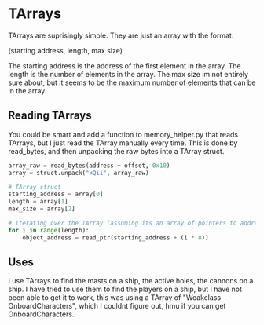 # TArrays
TArrays are suprisingly simple. They are just an array with the format:

(starting address, length, max size)

The starting address is the address of the first element in the array. The length is the number of elements in the array. The max size im not entirely sure about, but it seems to be the maximum number of elements that can be in the array.

## Reading TArrays
You could be smart and add a function to memory_helper.py that reads TArrays, but I just read the TArray manually every time.
This is done by read_bytes, and then unpacking the raw bytes into a TArray struct.
```python
array_raw = read_bytes(address + offset, 0x10)
array = struct.unpack("<Qii", array_raw)

# TArray struct
starting_address = array[0]
length = array[1]
max_size = array[2]

# Iterating over the TArray (assuming its an array of pointers to addresses)
for i in range(length):
    object_address = read_ptr(starting_address + (i * 8))
```

## Uses
I use TArrays to find the masts on a ship, the active holes, the cannons on a ship. I have tried to use them to find the players on a ship, but I have not been able to get it to work, this was using a TArray of "Weakclass OnboardCharacters", which I couldnt figure out, hmu if you can get OnboardCharacters.